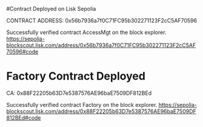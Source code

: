 #Contract Deployed on Lisk Sepolia

CONTRACT ADDRESS: 0x56b7936a7f0C71FC95b302271123F2cC5AF70596

Successfully verified contract AccessMgt on the block explorer.
https://sepolia-blockscout.lisk.com/address/0x56b7936a7f0C71FC95b302271123F2cC5AF70596#code

# Factory Contract Deployed

CA: 0x88F22205b63D7e5387576AE96baE7509DF812BEd

Successfully verified contract Factory on the block explorer.
https://sepolia-blockscout.lisk.com/address/0x88F22205b63D7e5387576AE96baE7509DF812BEd#code

